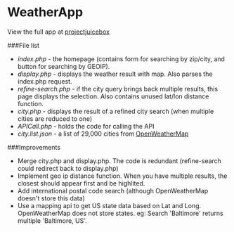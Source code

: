 # WeatherApp

View the full app at [projectjuicebox](http://weather.projectjuicebox.com)

###File list
* _index.php_ - the homepage (contains form for searching by zip/city, and button for searching by GEOIP).
* _display.php_ - displays the weather result with map. Also parses the index.php request.
* _refine-search.php_ - if the city query brings back multiple results, this page displays the selection. Also contains unused lat/lon distance function.
* _city.php_ - displays the result of a refined city search (when multiple cities are reduced to one)
* _APICall.php_ - holds the code for calling the API
* _city.list.json_ - a list of 29,000 cities from [OpenWeatherMap](http://openweathermap.org)

###Improvements
* Merge city.php and display.php. The code is redundant (refine-search could redirect back to display.php)
* Implement geo ip distance function. When you have multiple results, the closest should appear first and be highlited. 
* Add international postal code search (although OpenWeatherMap doesn't store this data)
* Use a mapping api to get US state data based on Lat and Long. OpenWeatherMap does not store states. eg: Search 'Baltimore' returns multiple 'Baltimore, US'.
